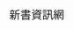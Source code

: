 <html>

<head>
    <meta charset="big5">
    <title>新書資訊網</title>
    <style type="text/css">
    .head {
        background-color: #003344;
        color: white;
        font-weight: bold;
        font-size: 30px;
        text-align: center;
        padding: 10px;
        position: fixed;
        left: 0;
        right: 0;
        z-index: 999;
    }
    
    .content {
        width: 1200px;
        margin-left: auto;
        margin-right: auto;
    }
    
    .tagcontent {
        width: 150px;
        margin-left: 0cm;
        margin-right: auto;
        text-align: left;
        font-size: 24px;
        font-family: 微軟正黑體;
    }
    
    .tagcontent-menu {
        width: 200px;
        margin-left: 0cm;
        margin-right: auto;
        text-align: left;
        font-size: 24px;
        font-family: 微軟正黑體;
        left: 0;
        top: 56.4;
        position: fixed;
        z-index: 10;
    }
    
    .box {
        width: 650px;
        padding: 10px;
        margin: 10px;
        background-color: #eeeeee;
        display: inline-block;
        vertical-align: top;
        text-align: center;
        height: 650px;
        line-height: 30px;
        position: relative;
        top: 60;
        right: -70;
    }
    .bookbox {
        font-family: 微軟正黑體;
    }
    
    .rightbox {
        width: 400px;
        padding: 10px;
        margin: 10px;
        background-color: #eeeeee;
        display: inline-block;
        vertical-align: top;
        text-align: center;
        height: 400px;
        line-height: 30px;
        position: relative;
        top: 60;
    }
    .searchbox {
        width: 300px;
        padding: 10px;
        margin: 10px;
        background-color: #eeeeee;
        font-family: 微軟正黑體;
        display: inline-block;
        vertical-align: top;
        text-align: center;
        height: 120px;
        line-height: 30px;
        position: relative;
        top: 30;
    }
    .inforbox {
        width: 300px;
        padding: 10px;
        margin: 10px;
        background-color: #eeeeee;
        font-family: 微軟正黑體;
        display: inline-block;
        vertical-align: top;
        text-align: center;
        height: 400px;
        line-height: 30px;
        position: relative;
        top: 40;
    }
    
    .widebox {
        width: 400px;
        padding: 10px;
        margin: 10px;
        background-color: #eeeeee;
        display: inline-block;
        vertical-align: top;
        text-align: center;
        height: 400px;
        line-height: 30px;
        position: relative;
    }
    .middlebox {
        width: 400px;
        padding: 10px;
        margin: 10px;
        background-color: #eeeeee;
        display: inline-block;
        vertical-align: top;
        text-align: center;
        height: 510px;
        line-height: 30px;
        position: relative;
        top: 60;
    }
    .doyouknowbox {
        width: 400px;
        padding: 10px;
        margin: 10px;
        background-color: #eeeeee;
        font-family: 微軟正黑體;
        display: inline-block;
        vertical-align: top;
        text-align: left;
        height: 400px;
        line-height: 30px;
        position: relative;
        top: -50;
        right:-40;
    }
    
    .tagbox {
        width: 250px;
        padding: 10px;
        margin: 10px;
        background-color: #eeeeee;
        display: inline-block;
        vertical-align: top;
        text-align: center;
        height: 400px;
        line-height: 30px;
        position: relative;
        top: 60;
    }
    
    .newsbox {
        width: 400px;
        padding: 0px;
        background-color: #eeeeee;
        display: inline-block;
        vertical-align: top;
        margin-top: 5px;
        margin-bottom: 5px;
        text-align: center;
        height: 50px;
        line-height: 30px;
        top: 60;
    }
    
    .news_smallbox {
        width: 80px;
        padding: 10px;
        background-color: #003344;
        font-family: 微軟正黑體;
        display: inline-block;
        vertical-align: top;
        margin-top: 5px;
        margin-right: 5px;
        margin-bottom: 0px;
        text-align: center;
        height: 30px;
        line-height: 17px;
        top: 60;
    }
    
    .news_widebox {
        width: 250px;
        padding: 10px;
        background-color: #eeeeee;
        font-family: 微軟正黑體;
        display: inline-block;
        vertical-align: top;
        margin-top: 0px;
        margin-right: 10px;
        margin-bottom: 0px;
        text-align: left;
        height: 30px;
        line-height: 20px;
        top: 60;
    }
    
    title {
        display: block;
        font-size: 20;
        background-image: url(http://i.imgur.com/oFjsxQK.png);
	height: 50px;
	width: 272px;
    }
    
    <!--標籤CSS--> .vertical-menu {
        width: 400px;
        /* Set a width if you like */
    }
    
    .vertical-menu a {
        background-color: #eee;
        /* Grey background color */
        color: black;
        /* Black text color */
        display: block;
        /* Make the links appear below each other */
        padding: 12px;
        /* Add some padding */
        text-decoration: none;
        /* Remove underline from links */
    }
    
    .vertical-menu a:hover {
        background-color: #ccc;
        /* Dark grey background on mouse-over */
    }
    
    .vertical-menu a.active {
        background-color: #4CAF50;
        /* Add a green color to the "active/current" link */
        color: white;
    }
    
    <!--uptnCSS--> .dropbtn {
        background-color: #4CAF50;
        color: white;
        padding: 16px;
        font-size: 16px;
        border: none;
        cursor: pointer;
    }
    
    .dropdown {
        position: relative;
        display: inline-block;
    }
    
    .dropdown-content {
        display: none;
        position: absolute;
        background-color: #f9f9f9;
        min-width: 160px;
        box-shadow: 0px 8px 16px 0px rgba(0, 0, 0, 0.2);
        z-index: 1;
    }
    
    .dropdown-content a {
        color: black;
        padding: 12px 16px;
        text-decoration: none;
        display: block;
    }
    
    .dropdown-content a:hover {
        background-color: #f1f1f1
    }
    
    .dropdown:hover .dropdown-content {
        display: block;
    }
    
    .dropdown:hover .dropbtn {
        background-color: #3e8e41;
    }
    
    <!--SLIDESHOW CSS--> * {
        box-sizing: border-box
    }
    /* Slideshow container */
    
    .slideshow-container {
        max-width: 1000px;
        position: relative;
        margin: auto;
    }
    
    .mySlides {
        display: none;
    }
    /* Next & previous buttons */
    
    .prev {
        cursor: pointer;
        position: relative;
        top: 50%;
        right: 20%;
        width: auto;
        margin: 0px auto;
        margin-left: -22px;
        padding: 16px;
        color: white;
        font-weight: bold;
        font-size: 18px;
        transition: 0.6s ease;
        border-radius: 0 3px 3px 0;
    }
    
    .next {
        cursor: pointer;
        position: relative;
        top: 50%;
        left: 20%;
        width: auto;
        margin: 0px auto;
        margin-right: -22px;
        padding: 16px;
        color: white;
        font-weight: bold;
        font-size: 18px;
        transition: 0.6s ease;
        border-radius: 0 3px 3px 0;
    }
    /* Position the "next button" to the right */
    
    .next {
        right: 0;
        border-radius: 3px 0 0 3px;
    }
    /* On hover, add a black background color with a little bit see-through */
    
    .prev:hover,
    .next:hover {
        background-color: rgba(0, 0, 0, 0.8);
    }
    /* Caption text */
    
    .text {
        color: #f2f2f2;
        font-size: 15px;
        padding: 8px 12px;
        position: absolute;
        bottom: 8px;
        width: 100%;
        text-align: center;
    }
    /* Number text (1/3 etc) */
    
    .numbertext {
        color: #f2f2f2;
        font-size: 12px;
        padding: 8px 12px;
        position: absolute;
        top: 0;
    }
    /* The dots/bullets/indicators */
    
    .dot {
        cursor: pointer;
        height: 13px;
        width: 13px;
        margin: 0 2px;
        background-color: #bbb;
        border-radius: 50%;
        display: inline-block;
        transition: background-color 0.6s ease;
    }
    
    .active,
    .dot:hover {
        background-color: #717171;
    }
    /* Fading animation */
    
    .fade {
        -webkit-animation-name: fade;
        -webkit-animation-duration: 1.5s;
        animation-name: fade;
        animation-duration: 1.5s;
    }
    
    @-webkit-keyframes fade {
        from {
            opacity: .4
        }
        to {
            opacity: 1
        }
    }
    
    @keyframes fade {
        from {
            opacity: .4
        }
        to {
            opacity: 1
        }
    }
    </style>
</head>
<script>
var slideIndex = 1;
showSlides(slideIndex);

function plusSlides(n) {
    showSlides(slideIndex += n);
}

function currentSlide(n) {
    showSlides(slideIndex = n);
}

function showSlides(n) {
    var i;
    var slides = document.getElementsByClassName("mySlides");
    var dots = document.getElementsByClassName("dot");
    if (n > slides.length) {
        slideIndex = 1
    }
    if (n < 1) {
        slideIndex = slides.length
    }
    for (i = 0; i < slides.length; i++) {
        slides[i].style.display = "none";
    }
    for (i = 0; i < dots.length; i++) {
        dots[i].className = dots[i].className.replace(" active", "");
    }
    slides[slideIndex - 1].style.display = "block";
    dots[slideIndex - 1].className += " active";
}
/*Keep changing img*/
function changeImg() {
    showSlides(slideIndex += 1);
    setTimeout('changeImg()', 5000);
}
</script>

<script src="https://ajax.googleapis.com/ajax/libs/jquery/3.2.1/jquery.min.js"></script>
<script>


$(document).ready(function() {
    $("#a1").hide();
    	$("#q1").click(function(){
      	$("#a1").fadeIn("fast");;
    	});
     $("#a2").hide();
    	$("#q2").click(function(){
      	$("#a2").fadeIn("fast");;
    	});
     $("#a3").hide();
    	$("#q3").click(function(){
      	$("#a3").fadeIn("fast");;
    });
     $("#a4").hide();
    	$("#q4").click(function(){
      	$("#a4").fadeIn("fast");;
    });
     $("#a5").hide();
    	$("#q5").click(function(){
      	$("#a5").fadeIn("fast");;
    });
    });
</script>


<body style="margin:0px;background-color:#eeeeee;" onload="currentSlide(1),setTimeout('changeImg()', 5000)">
    <div class="head">新書資訊網</div>
    <!--旁標籤-->
    <div class="content">
        <div class="tagbox">
            <div class="tagcontent-menu">
                <div class="vertical-menu">
                    <a href="#" class="active">網路書店</a>
                    <a href="http://www.books.com.tw/">博客來</a>
                    <a href="https://www.kadokawa.com.tw/">台灣角川</a>
                    <a href="http://www.kingstone.com.tw/about/about_102.asp">金石堂</a>
                    <a href="https://www.tenlong.com.tw/?gclid=CNiY8qPXitQCFRIEKgodtnsBsQ">天瓏</a>
                </div>
            </div>
        </div>
        <div class="middlebox">
         <div class="bookbox">
			<img src="https://www.kadokawa.com.tw/Upload/product_201704271639341.jpg" width="80px" height="100px" style="margin-top: 5px;margin-left: 10px;"align="left">
			<div align="right" style="margin-top: 5px;font-family:微軟正黑體;font-size:5px;color:red;">台灣角川</div>
			<div align="left"  style="margin-top: 15px";><a href="https://www.kadokawa.com.tw/p1-products_detail.php?id=8ab9LkRLpIQXTPQaPX5JCCzDeWXAAdIMRcBn0UqBN9Tb" style="color:#348F33; text-decoration:none;">Taipei Walker 241期</a></div>
			<div align="right" style="margin-top: 5px;font-family:微軟正黑體;font-size:5px;color:blue;">Taipei Walker編輯部</div>
			
		</div>
		<div class="bookbox">
			<img src="https://www.kadokawa.com.tw/Upload/product_201705251645151.jpg" width="80px" height="100px" style="margin-top: 5px;margin-left: 10px;"align="left">
			<div align="right" style="margin-top: 5px;font-family:微軟正黑體;font-size:5px;color:red;">台灣角川</div>

			<div align="left"  style="margin-top: 15px";><a href="https://www.kadokawa.com.tw/p1-products_detail.php?id=54dfROcNQ5DmFrBS9i6YUVtJQI6uWv6uW-QQeYQnozgw" style="color:#348F33; text-decoration:none;">Taipei Walker 242期</a></div>
			<div align="right" style="margin-top: 5px;font-family:微軟正黑體;font-size:5px;color:blue;">Taipei Walker編輯部</div>
			
		</div>
		<div class="bookbox">
			
			<img src="http://im1.book.com.tw/image/getImage?i=http://www.books.com.tw/img/CN1/142/75/CN11427514.jpg&v=590181da&w=348&h=348" width="80px" height="100px" style="margin-top: 5px;margin-left:10px;"align="left"></img>
			<div align="right" style="margin-top: 5px;font-family:微軟正黑體;font-size:5px;color:red;">博客來</div>
			<div align="left" style="margin-top: 15px";><a href="http://www.books.com.tw/products/CN11427514" style="color:#348F33; text-decoration:none;">生物與非生物之間</a></div>
			<div align="right" style="margin-top: 5px;font-family:微軟正黑體;font-size:5px;color:blue;">福岡伸一</div>
		
		</div>
		<div class="bookbox">

			<img src="http://im2.book.com.tw/image/getImage?i=http://www.books.com.tw/img/CN1/136/82/CN11368211.jpg&v=57d38c4b&w=348&h=348
		" width="80px" height="100px" style="margin-top: 5px;margin-left: 10px;"align="left"></img>
			<div align="right" style="margin-top: 5px;font-family:微軟正黑體;font-size:5px;color:red;">博客來</div>
			<div align="left" style="margin-top: 15px";><a href="http://www.books.com.tw/products/CN11368211?loc=P_asb_001" style="color:#348F33; text-decoration:none;">星空帝國：中國古代星宿揭秘</a></div>
			<div align="right" style="margin-top: 5px;font-family:微軟正黑體;font-size:5px;color:blue;">徐剛等</div>
		</div>
		<div class="bookbox">

			<img src="http://im1.book.com.tw/image/getImage?i=http://www.books.com.tw/img/F01/390/60/F013906030.jpg&v=5913a2bd&w=348&h=348" width="80px" height="100px" style="margin-top: 5px;margin-left: 10px;"align="left"></img>
			<div align="right" style="margin-top: 5px;font-family:微軟正黑體;font-size:5px;color:red;">博客來</div>
			<div align="left" style="margin-top: 15px";><a href="http://www.books.com.tw/products/F013906030?loc=P_005_011" style="color:#348F33; text-decoration:none;">The Fog</a></div>
			<div align="right" style="margin-top: 5px;font-family:微軟正黑體;font-size:5px;color:blue;">MacLear, Kyo/ Pak, Kenard (ILT)</div>
		</div>
        </div>
        <div class="rightbox">
          <div class="searchbox">
            <title style="color:#003344;">書籍搜尋</title>
            <form action="test.php" method="post">
                書名：
                <input type="text" name="BookName">
                <br>書商：
                <select name="BookStore">
                
                    <option value="books">博客來</option>
                
                    <option value="kadokawa">台灣角川</option>
                
                    <option value="kingstone">金石堂</option>
                
                    <option value="tenlong">天瓏</option>
                </select>
                <br>
                <input type="submit" value="查詢">
            </form>
          </div>
            <div class="inforbox">
            <title style="color:#003344;">書展資訊</title>
            <div class="newsbox">
                <div class="news_smallbox">
                    <div style="font-size:20px;color:white;">2017</div>
                    <div style="font-size:20px;color:white;">Jul, 6</div>
                </div>
                <div class="news_widebox">
                    <div style="font-size:20px;color:white;"><a href="http://www.ntl.edu.tw/ct.asp?xItem=61996&ctNode=1676&mp=1" style="color:#348F33; text-decoration:none;">「慕山手札」青少年主題書展</a></div>
                </div>
            </div>
            <div class="newsbox">
                <div class="news_smallbox">
                    <div style="font-size:20px;color:white;">2017</div>
                    <div style="font-size:20px;color:white;">Jul, 6</div>
                </div>
                <div class="news_widebox">
                    <div style="font-size:20px;color:white;"><a href="http://www.ntl.edu.tw/ct.asp?xItem=61995&ctNode=1676&mp=1" style="color:#348F33; text-decoration:none;">「戀海日記」主題書展</a></div>
                </div>
            </div>
            <div class="newsbox">
                <div class="news_smallbox">
                    <div style="font-size:20px;color:white;">2017</div>
                    <div style="font-size:20px;color:white;">May, 2</div>
                </div>
                <div class="news_widebox">
                    <div style="font-size:20px;color:white;"><a href="http://www.ntl.edu.tw/ct.asp?xItem=61833&ctNode=1676&mp=1" style="color:#348F33; text-decoration:none;">「上古石板」青少年主題書展</a></div>
                </div>
            </div>
            <div class="newsbox">
                <div class="news_smallbox">
                    <div style="font-size:20px;color:white;">2017</div>
                    <div style="font-size:20px;color:white;">May, 2</div>
                </div>
                <div class="news_widebox">
                    <div style="font-size:20px;color:white;"><a href="http://www.ntl.edu.tw/ct.asp?xItem=61609&ctNode=1676&mp=1" style="color:#348F33; text-decoration:none;">「摒住呼吸!驚賞臺灣國家公園之美」主題書展</a></div>
                </div>
            </div>
            </div>
	    <div class="doyouknowbox">
                <title style="text-align: center; color:#003344;">你知道嗎?</title>
	        <br>

	        <div style="cursor: pointer;" id="q1">你知道在日本文學之中擁有崇高地位的獎項--芥川獎，是為了紀念哪位文豪所設立的獎項嗎?</div>
	        <div style="color:red;" id="a1">芥川龍之介</div>
	        <br>

	        <div style="cursor: pointer;" id="q2">你知道中國史上第一篇長篇諷刺小說，是哪本書呢?</div>
	        <div style="color:red;" id="a2">儒林外史</div>
                <br>
            
	        <div style="cursor: pointer;" id="q3">你知道曾為公共電視台所翻改編，翻拍成連續劇的知名長篇小說--孽子，是出自哪位台灣作家之手呢?</div>
	        <div style="color:red;" id="a3">白先勇</div>

		<div style="cursor: pointer;" id="q4">你知道"小李杜"是指晚唐哪兩位詩人嗎?</div>
	    	<div style="color:red;" id="a4">李商隱、杜牧</div>
            	<br>

	    	<div style="cursor: pointer;" id="q5">你知道2016年的諾貝爾文學獎得主是誰嗎?</div>
	    	<div style="color:red;" id="a5">巴布·狄倫</div>
            	<br>     
	    
                <br>
        </div>
        </div>



        <!--<div class="box">
            <div class="tagcontent">
                <div class="dropdown">
                    <button class="dropbtn">網路書店</button>
                    <div class="dropdown-content">
                        <a href="http://www.books.com.tw/">博客來</a>
                        <a href="https://www.kadokawa.com.tw/">台灣角川</a>
                        <a href="http://www.kingstone.com.tw/about/about_102.asp">金石堂</a>
                        <a href="https://www.tenlong.com.tw/?gclid=CNiY8qPXitQCFRIEKgodtnsBsQ">天瓏</a>
                    </div>
                </div>
            </div>
        </div>-->
	<div class="box">
               

        </div>
    </div>
</body>

</html>
